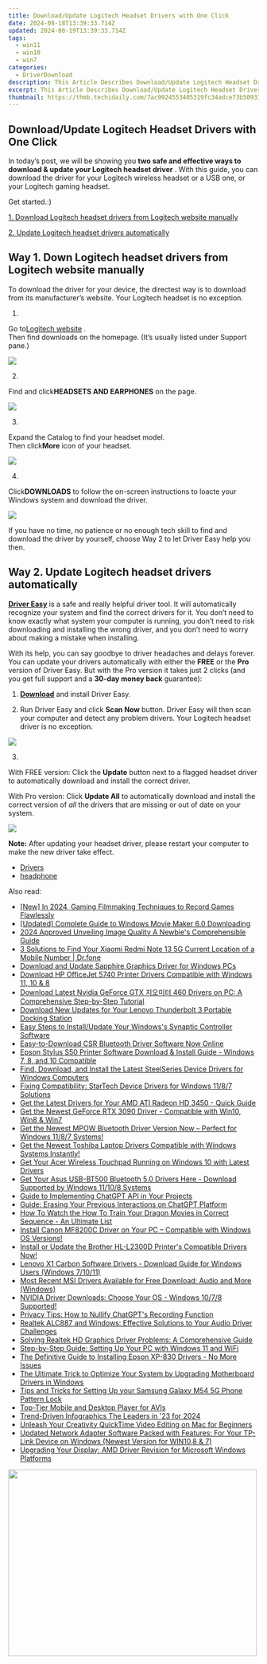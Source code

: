 ```yaml
---
title: Download/Update Logitech Headset Drivers with One Click
date: 2024-08-18T13:39:33.714Z
updated: 2024-08-19T13:39:33.714Z
tags:
  - win11
  - win10
  - win7
categories:
  - DriverDownload
description: This Article Describes Download/Update Logitech Headset Drivers with One Click
excerpt: This Article Describes Download/Update Logitech Headset Drivers with One Click
thumbnail: https://thmb.techidaily.com/7ac9924553405319fc34adce73b50933080c4e0b7ab947e877cf6636c606146d.jpg
---
```


## Download/Update Logitech Headset Drivers with One Click

In today’s post, we will be showing you   **two safe and effective ways to download & update your Logitech headset driver**  . With this guide, you can download the driver for your Logitech wireless headset or a USB one, or your Logitech gaming headset.

Get started.:)

[1. Download Logitech headset drivers from Logitech website manually](https://tools.techidaily.com/drivereasy/download/)

[2. Update Logitech headset drivers automatically](https://tools.techidaily.com/drivereasy/download/)

## Way 1\. Down Logitech headset drivers from Logitech website manually

 To download the driver for your device, the directest way is to download from its manufacturer’s website. Your Logitech headset is no exception.

 1)  

 Go to[Logitech website](http://www.logitech.com/en-us) .  
 Then find downloads on the homepage. (It’s usually listed under Support pane.)

![](https://images.drivereasy.com/wp-content/uploads/2017/08/img_5981950405b27.png)

 2)  

 Find and click**HEADSETS AND EARPHONES** on the page.

![](https://images.drivereasy.com/wp-content/uploads/2017/08/img_59819528446dc.png)

 3)  

 Expand the Catalog to find your headset model.  
 Then click**More** icon of your headset.

![](https://images.drivereasy.com/wp-content/uploads/2017/08/img_598195e29f241.jpg)

 4)  

 Click**DOWNLOADS** to follow the on-screen instructions to loacte your Windows system and download the driver.

 ![](https://images.drivereasy.com/wp-content/uploads/2017/08/img_598197284e6ac.png)

 If you have no time, no patience or no enough tech skill to find and download the driver by yourself, choose Way 2 to let Driver Easy help you then.

## Way 2\. Update Logitech headset drivers automatically

**[Driver Easy](https://tools.techidaily.com/drivereasy/download/)**  is a safe and really helpful driver tool. It  will automatically recognize your system and find the correct drivers for it. You don’t need to know exactly what system your computer is running, you don’t need to risk downloading and installing the wrong driver, and you don’t need to worry about making a mistake when installing.

 With its help, you can say goodbye to driver headaches and delays forever. You can update your drivers automatically with either the **FREE**  or the **Pro**  version of Driver Easy. But with the Pro version it takes just 2 clicks (and you get full support and a **30-day money back** guarantee):

 1) **[Download](https://tools.techidaily.com/drivereasy/download/)**   and install Driver Easy.

 2) Run Driver Easy and click **Scan Now**   button. Driver Easy will then scan your computer and detect any problem drivers. Your Logitech headset driver is no exception.

![](https://images.drivereasy.com/wp-content/uploads/2017/08/img_5981786113621.jpg)

 3)

 With FREE version: Click the **Update**  button next to a flagged headset driver to automatically download and install the correct driver.

With Pro version: Click **Update All**  to automatically download and install the correct version of _all_  the drivers that are missing or out of date on your system.

![](https://images.drivereasy.com/wp-content/uploads/2017/08/img_59819bc4361fa.jpg)

**Note:** After updating your headset driver, please restart your computer to make the new driver take effect.

* [Drivers](https://tools.techidaily.com/drivereasy/download/)
* [headphone](https://tools.techidaily.com/drivereasy/download/)

<ins class="adsbygoogle"
     style="display:block"
     data-ad-format="autorelaxed"
     data-ad-client="ca-pub-7571918770474297"
     data-ad-slot="1223367746"></ins>



<ins class="adsbygoogle"
     style="display:block"
     data-ad-client="ca-pub-7571918770474297"
     data-ad-slot="8358498916"
     data-ad-format="auto"
     data-full-width-responsive="true"></ins>

<span class="atpl-alsoreadstyle">Also read:</span>
<div><ul>
<li><a href="https://screen-mirroring-recording.techidaily.com/new-in-2024-gaming-filmmaking-techniques-to-record-games-flawlessly/"><u>[New] In 2024, Gaming Filmmaking  Techniques to Record Games Flawlessly</u></a></li>
<li><a href="https://extra-hints.techidaily.com/updated-complete-guide-to-windows-movie-maker-60-downloading/"><u>[Updated] Complete Guide to Windows Movie Maker 6.0 Downloading</u></a></li>
<li><a href="https://some-approaches.techidaily.com/2024-approved-unveiling-image-quality-a-newbies-comprehensible-guide/"><u>2024 Approved  Unveiling Image Quality  A Newbie's Comprehensible Guide</u></a></li>
<li><a href="https://android-location-track.techidaily.com/3-solutions-to-find-your-xiaomi-redmi-note-13-5g-current-location-of-a-mobile-number-drfone-by-drfone-virtual-android/"><u>3 Solutions to Find Your Xiaomi Redmi Note 13 5G Current Location of a Mobile Number | Dr.fone</u></a></li>
<li><a href="https://win-amazing.techidaily.com/download-and-update-sapphire-graphics-driver-for-windows-pcs/"><u>Download and Update Sapphire Graphics Driver for Windows PCs</u></a></li>
<li><a href="https://win-amazing.techidaily.com/1722971900021-download-hp-officejet-5740-printer-drivers-compatible-with-windows-11-10-and-8/"><u>Download HP OfficeJet 5740 Printer Drivers Compatible with Windows 11, 10 & 8</u></a></li>
<li><a href="https://win-amazing.techidaily.com/download-latest-nvidia-geforce-gtx-460-drivers-on-pc-a-comprehensive-step-by-step-tutorial/"><u>Download Latest Nvidia GeForce GTX 지오미터 460 Drivers on PC: A Comprehensive Step-by-Step Tutorial</u></a></li>
<li><a href="https://win-amazing.techidaily.com/download-new-updates-for-your-lenovo-thunderbolt-3-portable-docking-station/"><u>Download New Updates for Your Lenovo Thunderbolt 3 Portable Docking Station</u></a></li>
<li><a href="https://win-amazing.techidaily.com/easy-steps-to-installupdate-your-windowss-synaptic-controller-software/"><u>Easy Steps to Install/Update Your Windows's Synaptic Controller Software</u></a></li>
<li><a href="https://win-amazing.techidaily.com/1722970216470-easy-to-download-csr-bluetooth-driver-software-now-online/"><u>Easy-to-Download CSR Bluetooth Driver Software Now Online</u></a></li>
<li><a href="https://win-amazing.techidaily.com/epson-stylus-s50-printer-software-download-and-install-guide-windows-7-8-and-10-compatible/"><u>Epson Stylus S50 Printer Software Download & Install Guide - Windows 7, 8, and 10 Compatible</u></a></li>
<li><a href="https://win-amazing.techidaily.com/find-download-and-install-the-latest-steelseries-device-drivers-for-windows-computers/"><u>Find, Download, and Install the Latest SteelSeries Device Drivers for Windows Computers</u></a></li>
<li><a href="https://win-amazing.techidaily.com/fixing-compatibility-startech-device-drivers-for-windows-1187-solutions/"><u>Fixing Compatibility: StarTech Device Drivers for Windows 11/8/7 Solutions</u></a></li>
<li><a href="https://win-amazing.techidaily.com/get-the-latest-drivers-for-your-amd-ati-radeon-hd-3450-quick-guide/"><u>Get the Latest Drivers for Your AMD ATI Radeon HD 3450 - Quick Guide</u></a></li>
<li><a href="https://win-amazing.techidaily.com/get-the-newest-geforce-rtx-3090-driver-compatible-with-win10-win8-and-win7/"><u>Get the Newest GeForce RTX 3090 Driver - Compatible with Win10, Win8 & Win7</u></a></li>
<li><a href="https://win-amazing.techidaily.com/get-the-newest-mpow-bluetooth-driver-version-now-perfect-for-windows-1187-systems/"><u>Get the Newest MPOW Bluetooth Driver Version Now – Perfect for Windows 11/8/7 Systems!</u></a></li>
<li><a href="https://win-amazing.techidaily.com/1722974648450-get-the-newest-toshiba-laptop-drivers-compatible-with-windows-systems-instantly/"><u>Get the Newest Toshiba Laptop Drivers Compatible with Windows Systems Instantly!</u></a></li>
<li><a href="https://win-amazing.techidaily.com/get-your-acer-wireless-touchpad-running-on-windows-10-with-latest-drivers/"><u>Get Your Acer Wireless Touchpad Running on Windows 10 with Latest Drivers</u></a></li>
<li><a href="https://win-amazing.techidaily.com/get-your-asus-usb-bt500-bluetooth-50-drivers-here-download-supported-by-windows-11108-systems/"><u>Get Your Asus USB-BT500 Bluetooth 5.0 Drivers Here - Download Supported by Windows 11/10/8 Systems</u></a></li>
<li><a href="https://tech-haven.techidaily.com/guide-to-implementing-chatgpt-api-in-your-projects/"><u>Guide to Implementing ChatGPT API in Your Projects</u></a></li>
<li><a href="https://tech-revival.techidaily.com/guide-erasing-your-previous-interactions-on-chatgpt-platform/"><u>Guide: Erasing Your Previous Interactions on ChatGPT Platform</u></a></li>
<li><a href="https://techtrends.techidaily.com/how-to-watch-the-how-to-train-your-dragon-movies-in-correct-sequence-an-ultimate-list/"><u>How To Watch the How To Train Your Dragon Movies in Correct Sequence - An Ultimate List</u></a></li>
<li><a href="https://win-amazing.techidaily.com/1722975879080-install-canon-mf8200c-driver-on-your-pc-compatible-with-windows-os-versions/"><u>Install Canon MF8200C Driver on Your PC – Compatible with Windows OS Versions!</u></a></li>
<li><a href="https://win-amazing.techidaily.com/install-or-update-the-brother-hl-l2300d-printers-compatible-drivers-now/"><u>Install or Update the Brother HL-L2300D Printer's Compatible Drivers Now!</u></a></li>
<li><a href="https://win-amazing.techidaily.com/lenovo-x1-carbon-software-drivers-download-guide-for-windows-users-windows-71011/"><u>Lenovo X1 Carbon Software Drivers - Download Guide for Windows Users (Windows 7/10/11)</u></a></li>
<li><a href="https://win-amazing.techidaily.com/most-recent-msi-drivers-available-for-free-download-audio-and-more-windows/"><u>Most Recent MSI Drivers Available for Free Download: Audio and More (Windows)</u></a></li>
<li><a href="https://win-amazing.techidaily.com/nvidia-driver-downloads-choose-your-os-windows-1078-supported/"><u>NVIDIA Driver Downloads: Choose Your OS - Windows 10/7/8 Supported!</u></a></li>
<li><a href="https://tech-hub.techidaily.com/privacy-tips-how-to-nullify-chatgpts-recording-function/"><u>Privacy Tips: How to Nullify ChatGPT's Recording Function</u></a></li>
<li><a href="https://win-amazing.techidaily.com/realtek-alc887-and-windows-effective-solutions-to-your-audio-driver-challenges/"><u>Realtek ALC887 and Windows: Effective Solutions to Your Audio Driver Challenges</u></a></li>
<li><a href="https://win-amazing.techidaily.com/solving-realtek-hd-graphics-driver-problems-a-comprehensive-guide/"><u>Solving Realtek HD Graphics Driver Problems: A Comprehensive Guide</u></a></li>
<li><a href="https://tech-hub.techidaily.com/step-by-step-guide-setting-up-your-pc-with-windows-11-and-wifi/"><u>Step-by-Step Guide: Setting Up Your PC with Windows 11 and WiFi</u></a></li>
<li><a href="https://win-amazing.techidaily.com/the-definitive-guide-to-installing-epson-xp-830-drivers-no-more-issues/"><u>The Definitive Guide to Installing Epson XP-830 Drivers - No More Issues</u></a></li>
<li><a href="https://win-amazing.techidaily.com/the-ultimate-trick-to-optimize-your-system-by-upgrading-motherboard-drivers-in-windows/"><u>The Ultimate Trick to Optimize Your System by Upgrading Motherboard Drivers in Windows</u></a></li>
<li><a href="https://android-unlock.techidaily.com/tips-and-tricks-for-setting-up-your-samsung-galaxy-m54-5g-phone-pattern-lock-by-drfone-android/"><u>Tips and Tricks for Setting Up your Samsung Galaxy M54 5G Phone Pattern Lock</u></a></li>
<li><a href="https://vp-tips.techidaily.com/top-tier-mobile-and-desktop-player-for-avis/"><u>Top-Tier Mobile and Desktop Player for AVIs</u></a></li>
<li><a href="https://facebook-video-footage.techidaily.com/trend-driven-infographics-the-leaders-in-23-for-2024/"><u>Trend-Driven Infographics  The Leaders in '23 for 2024</u></a></li>
<li><a href="https://ai-vdieo-software.techidaily.com/unleash-your-creativity-quicktime-video-editing-on-mac-for-beginners/"><u>Unleash Your Creativity QuickTime Video Editing on Mac for Beginners</u></a></li>
<li><a href="https://win-amazing.techidaily.com/updated-network-adapter-software-packed-with-features-for-your-tp-link-device-on-windows-newest-version-for-win108-and-7/"><u>Updated Network Adapter Software Packed with Features: For Your TP-Link Device on Windows (Newest Version for WIN10,8 & 7)</u></a></li>
<li><a href="https://win-amazing.techidaily.com/upgrading-your-display-amd-driver-revision-for-microsoft-windows-platforms/"><u>Upgrading Your Display: AMD Driver Revision for Microsoft Windows Platforms</u></a></li>
</ul></div>

<!-- affiliate ads begin -->
<a href="https://electronicx.pxf.io/c/5597632/1872456/14483" target="_top" id="1872456"><img src="//a.impactradius-go.com/display-ad/14483-1872456" border="0" alt="" width="500" height="375"/></a><img height="0" width="0" src="https://imp.pxf.io/i/5597632/1872456/14483" style="position:absolute;visibility:hidden;" border="0" />
<!-- affiliate ads end -->